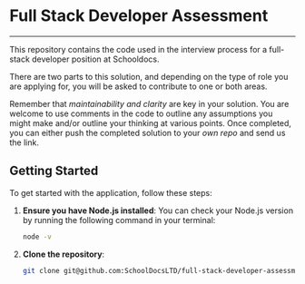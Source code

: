 # Full Stack Developer Assessment

---

This repository contains the code used in the interview process for a full-stack developer position at Schooldocs.

There are two parts to this solution, and depending on the type of role you are applying for, you will be asked to contribute to one or both areas.

Remember that _maintainability and clarity_ are key in your solution. You are welcome to use comments in the code to outline any assumptions you might make and/or outline your thinking at various points. Once completed, you can either push the completed solution to your _own repo_ and send us the link.


## Getting Started

To get started with the application, follow these steps:

1. **Ensure you have Node.js installed**:
   You can check your Node.js version by running the following command in your terminal:
   ```bash
   node -v
   ```

2. **Clone the repository**:
   ```bash
   git clone git@github.com:SchoolDocsLTD/full-stack-developer-assessment.git
   ```
